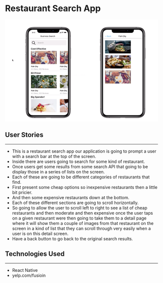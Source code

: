 # Restaurant Search App
![diagram](food.png "diagram")


## User Stories
---
* This is a restaurant search app our application is going to prompt a user with a search bar at the top of the screen.
* Inside there are users going to search for some kind of restaurant.
* Once users get some results from some search API that going to be display those in a series of lists on the screen.
* Each of these are going to be different categories of restaurants that find.
* First present some cheap options so inexpensive restaurants then a little bit pricier.
* And then some expensive restaurants down at the bottom.
* Each of these different sections are going to scroll horizontally.
* So going to allow the user to scroll left to right to see a list of cheap restaurants and then moderate and then expensive once the user taps on a given restaurant were then going to take them to a detail page where it will show them a couple of images from that restaurant on the screen in a kind of list that they can scroll through very easily when a user is on this detail screen. 
* Have a back button to go back to the original search results.



## Technologies Used
---
* React Native
* yelp.com/fusioin

